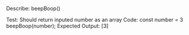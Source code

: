 Describe: beepBoop()

Test: Should return inputed number as an array
Code: 
const number = 3
beepBoop(number);
Expected Output: [3]